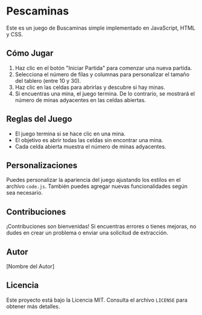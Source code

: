 # Pescaminas

Este es un juego de Buscaminas simple implementado en JavaScript, HTML y CSS.

## Cómo Jugar

1. Haz clic en el botón "Iniciar Partida" para comenzar una nueva partida.
2. Selecciona el número de filas y columnas para personalizar el tamaño del tablero (entre 10 y 30).
3. Haz clic en las celdas para abrirlas y descubre si hay minas.
4. Si encuentras una mina, el juego termina. De lo contrario, se mostrará el número de minas adyacentes en las celdas abiertas.

## Reglas del Juego

- El juego termina si se hace clic en una mina.
- El objetivo es abrir todas las celdas sin encontrar una mina.
- Cada celda abierta muestra el número de minas adyacentes.

## Personalizaciones

Puedes personalizar la apariencia del juego ajustando los estilos en el archivo `code.js`. También puedes agregar nuevas funcionalidades según sea necesario.

## Contribuciones

¡Contribuciones son bienvenidas! Si encuentras errores o tienes mejoras, no dudes en crear un problema o enviar una solicitud de extracción.

## Autor

[Nombre del Autor]

## Licencia

Este proyecto está bajo la Licencia MIT. Consulta el archivo `LICENSE` para obtener más detalles.

